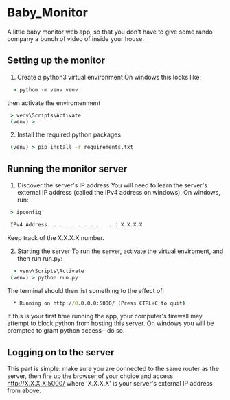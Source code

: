 # Baby_Monitor
A little baby monitor web app, so that you don't have to give some rando company a bunch of video of inside your house.
## Setting up the monitor
1) Create a python3 virtual environment
On windows this looks like:
```cmd
  > pythom -m venv venv
```
then activate the enviromenment
```cmd
 > venv\Scripts\Activate
 (venv) > 
```
2) Install the required python packages
```cmd
 (venv) > pip install -r requirements.txt
```
## Running the monitor server
1) Discover the server's IP address
You will need to learn the server's external IP address (called the IPv4 address on windows). On windows, run:
```cmd
 > ipconfig

 IPv4 Address. . . . . . . . . . . : X.X.X.X

```
Keep track of the X.X.X.X number.

2) Starting the server
To run the server, activate the virtual enviroment, and then run run.py:
```cmd
  > venv\Scripts\Activate
 (venv) > python run.py
```
The terminal should then list something to the effect of:
```cmd
  * Running on http://0.0.0.0:5000/ (Press CTRL+C to quit)
```
 If this is your first time running the app, your computer's firewall may attempt to block python from hosting this server. On windows you will be prompted to grant python access--do so.
 ## Logging on to the server
 This part is simple: make sure you are connected to the same router as the server, then fire up the browser of your choice and access http://X.X.X.X:5000/ where 'X.X.X.X' is your server's external IP address from above.
